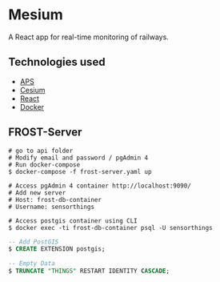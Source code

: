 # Mesium

A React app for real-time monitoring of railways.

## Technologies used

- [APS](https://aps.autodesk.com/)
- [Cesium](https://cesium.com/)
- [React](https://reactjs.org/)
- [Docker](https://www.docker.com/)

## FROST-Server

``` shell
# go to api folder
# Modify email and password / pgAdmin 4
# Run docker-compose
$ docker-compose -f frost-server.yaml up

# Access pgAdmin 4 container http://localhost:9090/
# Add new server 
# Host: frost-db-container
# Username: sensorthings

# Access postgis container using CLI
$ docker exec -ti frost-db-container psql -U sensorthings
```

``` sql
-- Add PostGIS
$ CREATE EXTENSION postgis;

-- Empty Data
$ TRUNCATE "THINGS" RESTART IDENTITY CASCADE;
```
